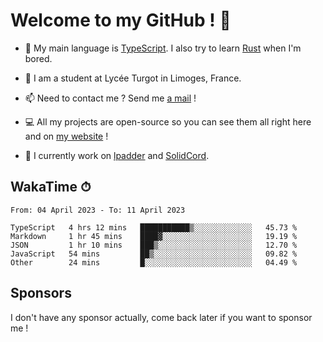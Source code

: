 # Welcome to my GitHub ! 🌃

- 🔭 My main language is [TypeScript](https://www.typescriptlang.org/). I also try to learn [Rust](https://www.rust-lang.org/) when I'm bored. 

- 🌱 I am a student at Lycée Turgot in Limoges, France.

- 📫 Need to contact me ? Send me <a href="mailto:mikkel@milescode.dev">a mail</a> !

- 💻 All my projects are open-source so you can see them all right here and on <a href="https://www.vexcited.ml">my website</a> !

- 👀 I currently work on [lpadder](https://github.com/Vexcited/lpadder) and [SolidCord](https://github.com/Vexcited/SolidCord).

## WakaTime ⏱

<!--START_SECTION:waka-->

```text
From: 04 April 2023 - To: 11 April 2023

TypeScript   4 hrs 12 mins   ███████████▒░░░░░░░░░░░░░   45.73 %
Markdown     1 hr 45 mins    ████▓░░░░░░░░░░░░░░░░░░░░   19.19 %
JSON         1 hr 10 mins    ███▒░░░░░░░░░░░░░░░░░░░░░   12.70 %
JavaScript   54 mins         ██▒░░░░░░░░░░░░░░░░░░░░░░   09.82 %
Other        24 mins         █░░░░░░░░░░░░░░░░░░░░░░░░   04.49 %
```

<!--END_SECTION:waka-->

## Sponsors

I don't have any sponsor actually, come back later if you want to sponsor me !

